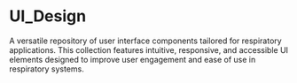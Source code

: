 # UI_Design
A versatile repository of user interface components tailored for respiratory applications. This collection features intuitive, responsive, and accessible UI elements designed to improve user engagement and ease of use in respiratory systems.
